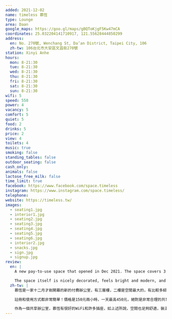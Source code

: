 ```yaml
---
added: 2021-12-02
name: timeless 慕恆
type: Lounge
area: Daan
google_maps: https://goo.gl/maps/gBQToKjgF5Kw47mCA
coordinates: 25.032204141710917, 121.55628444850299
address:
  en: No. 270號, Wenchang St, Da’an District, Taipei City, 106
  zh-tw: 106台北市大安區文昌街270號
station: Xinyi Anhe
hours:
  mon: 8-21:30
  tue: 8-21:30
  wed: 8-21:30
  thu: 8-21:30
  fri: 8-21:30
  sat: 8-21:30
  sun: 8-21:30
wifi: 5
speed: 550
power: 4
vacancy: 5
comfort: 5
quiet: 5
food: 2
drinks: 5
price: 2
view: 4
toilets: 4
music: true
smoking: false
standing_tables: false
outdoor_seating: false
cash_only: 
animals: false
lactose_free_milk: false
time_limit: true
facebook: https://www.facebook.com/space.timeless
instagram: https://www.instagram.com/space.timeless/
telephone: 
website: https://timeless.tw/
images:
  - seating1.jpg
  - interior1.jpg
  - seating2.jpg
  - seating3.jpg
  - seating4.jpg
  - seating5.jpg
  - seating6.jpg
  - interior2.jpg
  - snacks.jpg
  - sign.jpg
  - signup.jpg
review:
  en: |
    A new pay-to-use space that opened in Dec 2021. The space covers 3 floors, with the 2nd floor being the largest. Many seating areas (small and large tables). Drinks are included in the fee, and some small snacks are available for purchase. Sign-up process is super simple and the price is $150/2hr and a maximum of $450/day. Definitely reasonable for the occasional visit, but more expensive than a typical coworking space.

    The space itself is nicely decorated, feels bright and modern, and quite comfortable. The WiFi is extremely fast and there are plenty of power outlets. The only downside I can see is that the space might get quite noisy if it's full, but so far it was very quiet.
  zh-tw: |
    慕恆是一家十二月才剛開幕的新的付費辦公室，有三層樓，二樓是空間最大的，有比較多綜合的座位可以滿足不同的需求。收費的內容有包含飲料，也可以另外購買一些零食。

    註冊和使用方式都非常簡單！價格是150元兩小時，一天最高450元，絕對是非常合理的共享辦公室選擇，雖然費用也許稍微高於平均，但舒適度很高。

    作為一個共享辦公室，慕恆有很好的WiFi和許多插座，如上述所說，空間也足夠舒適，裝潢得也很時尚，唯一可以預期的缺點也許是當空間佔滿時可能會比較吵雜，但至少目前我還感受不到這個問題。
---
```

